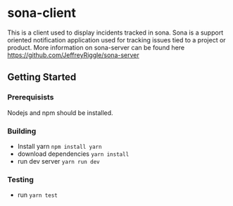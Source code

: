 # sona-client
This is a client used to display incidents tracked in sona. Sona is a support oriented notification application used for tracking issues tied to a project or product. More information on sona-server can be found here https://github.com/JeffreyRiggle/sona-server

## Getting Started
### Prerequisists
Nodejs and npm should be installed.

### Building
* Install yarn `npm install yarn`
* download dependencies `yarn install`
* run dev server `yarn run dev`

### Testing
* run `yarn test`
